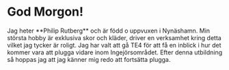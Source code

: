 <h1>God Morgon!</h1>
Jag heter **Philip Rutberg** och är född o uppvuxen i Nynäshamn.
Min största hobby är exklusiva skor och kläder, driver en verksamhet kring detta vilket jag tycker är roligt.
Jag har valt att gå TE4 för att få en inblick i hur det kommer vara att plugga vidare inom Ingejörsområdet.
Efter denna utbildning så hoppas jag att jag känner mig redo att fortsätta plugga.
